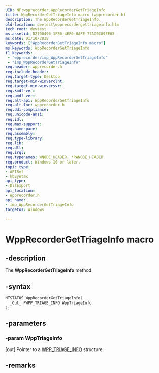 ```yaml
---
UID: NF:wpprecorder.WppRecorderGetTriageInfo
title: WppRecorderGetTriageInfo macro (wpprecorder.h)
description: The WppRecorderGetTriageInfo.
old-location: devtest\wpprecordergettriageinfo.htm
tech.root: devtest
ms.assetid: D2790496-1F86-4EF0-8AFE-77AC0C89EE05
ms.date: 01/10/2018
keywords: ["WppRecorderGetTriageInfo macro"]
ms.keywords: WppRecorderGetTriageInfo
f1_keywords:
 - "wpprecorder/imp_WppRecorderGetTriageInfo"
 - "imp_WppRecorderGetTriageInfo"
req.header: wpprecorder.h
req.include-header:
req.target-type: Desktop
req.target-min-winverclnt:
req.target-min-winversvr:
req.kmdf-ver:
req.umdf-ver:
req.alt-api: WppRecorderGetTriageInfo
req.alt-loc: wpprecorder.h
req.ddi-compliance:
req.unicode-ansi:
req.idl:
req.max-support:
req.namespace:
req.assembly:
req.type-library:
req.lib:
req.dll:
req.irql:
req.typenames: WNODE_HEADER, *PWNODE_HEADER
req.product: Windows 10 or later.
topic_type:
- APIRef
- kbSyntax
api_type:
- DllExport
api_location:
- Wpprecorder.h
api_name:
- imp_WppRecorderGetTriageInfo
targetos: Windows

---
```


# WppRecorderGetTriageInfo macro



## -description
The <b>WppRecorderGetTriageInfo</b> method



## -syntax

```cpp
NTSTATUS WppRecorderGetTriageInfo(
  _Out_ PWPP_TRIAGE_INFO WppTriageInfo
);
```


## -parameters

### -param WppTriageInfo 
[out]
Pointer to a <a href="..\wpprecorder\ns-wpprecorder-_wpp_triage_info.md">WPP_TRIAGE_INFO</a> structure.


## -remarks
